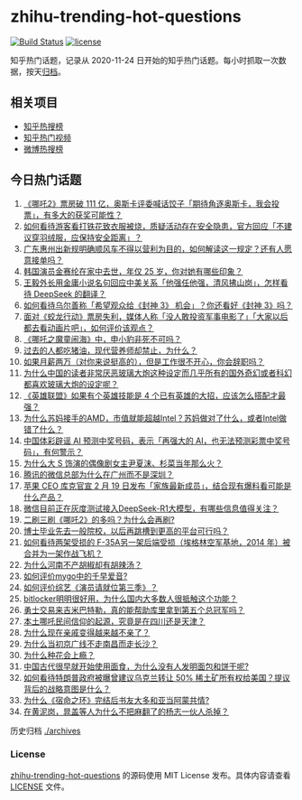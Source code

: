 # zhihu-trending-hot-questions

[![Build Status](https://github.com/justjavac/zhihu-trending-hot-questions/workflows/ci/badge.svg?branch=master)](https://github.com/justjavac/zhihu-trending-hot-questions/actions)
[![license](https://img.shields.io/github/license/justjavac/zhihu-trending-hot-questions)](https://github.com/justjavac/zhihu-trending-hot-questions/blob/master/LICENSE)

知乎热门话题，记录从 2020-11-24
日开始的知乎热门话题。每小时抓取一次数据，按天[归档](./archives)。

## 相关项目

- [知乎热搜榜](https://github.com/justjavac/zhihu-trending-top-search)
- [知乎热门视频](https://github.com/justjavac/zhihu-trending-hot-video)
- [微博热搜榜](https://github.com/justjavac/weibo-trending-hot-search)

## 今日热门话题

<!-- BEGIN -->
<!-- 最后更新时间 Mon Feb 17 2025 06:06:40 GMT+0800 (China Standard Time) -->

1. [《哪吒2》票房破 111 亿，奥斯卡评委喊话饺子「期待角逐奥斯卡，我会投票」，有多大的获奖可能性？](https://www.zhihu.com/question/12349394734)
1. [如何看待游客看打铁花致衣服被烧，质疑活动存在安全隐患，官方回应「不建议穿羽绒服，应保持安全距离」？](https://www.zhihu.com/question/12030016259)
1. [广东惠州出新规明确顺风车不得以营利为目的，如何解读这一规定？还有人愿意接单吗？](https://www.zhihu.com/question/12319802207)
1. [韩国演员金赛纶在家中去世，年仅 25 岁，你对她有哪些印象？](https://www.zhihu.com/question/12425613368)
1. [王毅外长用金庸小说名句回应中美关系「他强任他强，清风拂山岗」，怎样看待 DeepSeek 的翻译？](https://www.zhihu.com/question/12336579566)
1. [如何看待乌尔善称「希望观众给《封神 3》 机会」？你还看好《封神 3》吗？](https://www.zhihu.com/question/12384987326)
1. [面对《蛟龙行动》票房失利，媒体人称「没人敢投资军事电影了」「大家以后都去看动画片吧」，如何评价该观点？](https://www.zhihu.com/question/12238755284)
1. [《哪吒之魔童闹海》中，申小豹非死不可吗？](https://www.zhihu.com/question/11980973695)
1. [过去的人都吃猪油，现代营养师却禁止，为什么？](https://www.zhihu.com/question/8853932271)
1. [如果月薪两万（对你来说挺高的），但是工作很不开心，你会辞职吗？](https://www.zhihu.com/question/10966771406)
1. [为什么中国的读者非常厌恶玻璃大炮这种设定而几乎所有的国外奇幻或者科幻都喜欢玻璃大炮的设定呢？](https://www.zhihu.com/question/11885582707)
1. [《英雄联盟》如果有个英雄技能是 4 个已有英雄的大招，应该怎么搭配才最强？](https://www.zhihu.com/question/11836431425)
1. [为什么苏妈接手的AMD，市值就能超越Intel？苏妈做对了什么，或者Intel做错了什么？](https://www.zhihu.com/question/7484575650)
1. [中国体彩辟谣 AI 预测中奖号码，表示「再强大的 AI，也无法预测彩票中奖号码」，有何警示？](https://www.zhihu.com/question/12019987474)
1. [为什么大 S 饰演的偶像剧女主尹夏沫、杉菜当年那么火？](https://www.zhihu.com/question/11165128115)
1. [腾讯的微信总部为什么在广州而不是深圳？](https://www.zhihu.com/question/10902978143)
1. [苹果 CEO 库克官宣 2 月 19 日发布「家族最新成员」，结合现有爆料看可能是什么产品？](https://www.zhihu.com/question/12181026870)
1. [微信目前正在灰度测试接入DeepSeek-R1大模型，有哪些信息值得关注？](https://www.zhihu.com/question/12352110602)
1. [二刷三刷《哪吒2》的多吗？为什么会再刷?](https://www.zhihu.com/question/12163216712)
1. [博士毕业先去一般院校，以后再跳槽到更高的平台可行吗？](https://www.zhihu.com/question/623885909)
1. [如何看待两架受损的 F-35A另一架后端受损（埃格林空军基地，2014 年）被合并为一架作战飞机？](https://www.zhihu.com/question/11649192105)
1. [为什么河南不产胡椒却有胡辣汤？](https://www.zhihu.com/question/339748896)
1. [如何评价mygo中的千早爱音?](https://www.zhihu.com/question/664256442)
1. [如何评价综艺《演员请就位第三季》？](https://www.zhihu.com/question/12242868733)
1. [bitlocker明明很好用，为什么国内大多数人很抵触这个功能？](https://www.zhihu.com/question/663776874)
1. [勇士交易来吉米巴特勒，真的能帮助库里拿到第五个总冠军吗？](https://www.zhihu.com/question/11436380441)
1. [本土哪吒民间信仰的起源，究竟是在四川还是天津？](https://www.zhihu.com/question/11650525879)
1. [为什么现在亲戚变得越来越不亲了？](https://www.zhihu.com/question/618351522)
1. [为什么当初京广线不走南昌而走长沙？](https://www.zhihu.com/question/40743279)
1. [为什么种花会上瘾？](https://www.zhihu.com/question/484095199)
1. [中国古代很早就开始使用面食，为什么没有人发明面包和饼干呢?](https://www.zhihu.com/question/11933917789)
1. [如何看待特朗普政府被曝曾建议乌克兰转让 50% 稀土矿所有权给美国？提议背后的战略意图是什么？](https://www.zhihu.com/question/12372962376)
1. [为什么《宿命之环》完结后书友大多和亚当阿蒙共情?](https://www.zhihu.com/question/9781070500)
1. [在黄泥岗，晁盖等人为什么不把麻翻了的杨志一伙人杀掉？](https://www.zhihu.com/question/9088193330)

<!-- END -->

历史归档 [./archives](./archives)

### License

[zhihu-trending-hot-questions](https://github.com/justjavac/zhihu-trending-hot-questions)
的源码使用 MIT License 发布。具体内容请查看 [LICENSE](./LICENSE) 文件。
